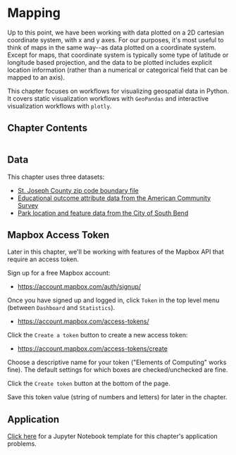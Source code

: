 # Mapping

Up to this point, we have been working with data plotted on a 2D cartesian coordinate system, with x and y axes. For our purposes, it's most useful to think of maps in the same way--as data plotted on a coordinate system. Except for maps, that coordinate system is typically some type of latitude or longitude based projection, and the data to be plotted includes explicit location information (rather than a numerical or categorical field that can be mapped to an axis).

This chapter focuses on workflows for visualizing geospatial data in Python. It covers static visualization workflows with `GeoPandas` and interactive visualization workflows with `plotly`.

## Chapter Contents

```{tableofcontents}
```

## Data 

This chapter uses three datasets:
- [St. Joseph County zip code boundary file](https://sjcgis-stjocogis.hub.arcgis.com/datasets/stjocogis::zip-code-boundaries-3/about)
- <a href="https://data.census.gov/table/ACSST5Y2022.S1501?t=Education:Educational Attainment&g=050XX00US18141,18141$8600000&moe=false">Educational outcome attribute data from the American Community Survey</a>
- [Park location and feature data from the City of South Bend](https://data-southbend.opendata.arcgis.com/datasets/SouthBend::parks-locations-and-features/about)

## Mapbox Access Token

Later in this chapter, we'll be working with features of the Mapbox API that require an access token.

Sign up for a free Mapbox account:
- https://account.mapbox.com/auth/signup/

Once you have signed up and logged in, click `Token` in the top level menu (between `Dashboard` and `Statistics`).
- https://account.mapbox.com/access-tokens/

Click the `Create a token` button to create a new access token:
- https://account.mapbox.com/access-tokens/create

Choose a descriptive name for your token ("Elements of Computing" works fine). The default settings for which boxes are checked/unchecked are fine.

Click the `Create token` button at the bottom of the page.

Save this token value (string of numbers and letters) for later in the chapter.

## Application

[Click here](https://colab.research.google.com/drive/1Oz7GGpg5jqchdPTk7_4IrYKf8EuyDoM-?usp=sharing) for a Jupyter Notebook template for this chapter's application problems.